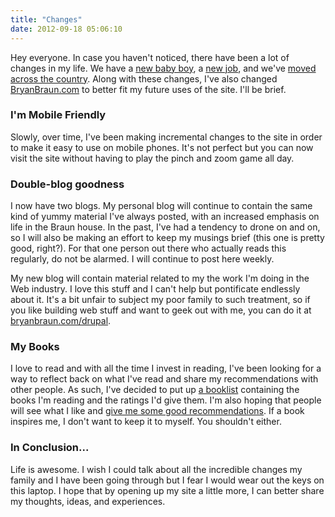 ```yaml
---
title: "Changes"
date: 2012-09-18 05:06:10
---
```


Hey everyone. In case you haven't noticed, there have been a lot of changes in my life. We have a <a href="http://instagram.com/p/PlT3dZMAc-/" target="_blank" rel="noopener noreferrer" title="More on that, to come...">new baby boy</a>, a <a href="http://bryanbraun.com/2012/09/09/which-i-explain-how-i-got-my-dream-job" target="_blank" rel="noopener noreferrer" title="FYI, it's pretty awesome">new job</a>, and we've [moved across the country][1]. Along with these changes, I've also changed [BryanBraun.com][2] to better fit my future uses of the site. I'll be brief.

 [1]: http://bryanbraun.com/2012/08/05/17-states-14-days/ "East coast, here we come!"
 [2]: http://bryanbraun.com

### I'm Mobile Friendly

Slowly, over time, I've been making incremental changes to the site in order to make it easy to use on mobile phones. It's not perfect but you can now visit the site without having to play the pinch and zoom game all day.

### Double-blog goodness

I now have two blogs. My personal blog will continue to contain the same kind of yummy material I've always posted, with an increased emphasis on life in the Braun house. In the past, I've had a tendency to drone on and on, so I will also be making an effort to keep my musings brief (this one is pretty good, right?). For that one person out there who actually reads this regularly, do not be alarmed. I will continue to post here weekly.

My new blog will contain material related to my the work I'm doing in the Web industry. I love this stuff and I can't help but pontificate endlessly about it. It's a bit unfair to subject my poor family to such treatment, so if you like building web stuff and want to geek out with me, you can do it at [bryanbraun.com/drupal][3].

 [3]: http://bryanbraun.com

### My Books

I love to read and with all the time I invest in reading, I've been looking for a way to reflect back on what I've read and share my recommendations with other people. As such, I've decided to put up [a booklist][4] containing the books I'm reading and the ratings I'd give them. I'm also hoping that people will see what I like and <a href="http://bryanbraun.com/contact" target="_blank" rel="noopener noreferrer" title="do it.">give me some good recommendations</a>. If a book inspires me, I don't want to keep it to myself. You shouldn't either.

 [4]: http://bryanbraun.com/books "My booklist"

### In Conclusion...

Life is awesome. I wish I could talk about all the incredible changes my family and I have been going through but I fear I would wear out the keys on this laptop. I hope that by opening up my site a little more, I can better share my thoughts, ideas, and experiences.
